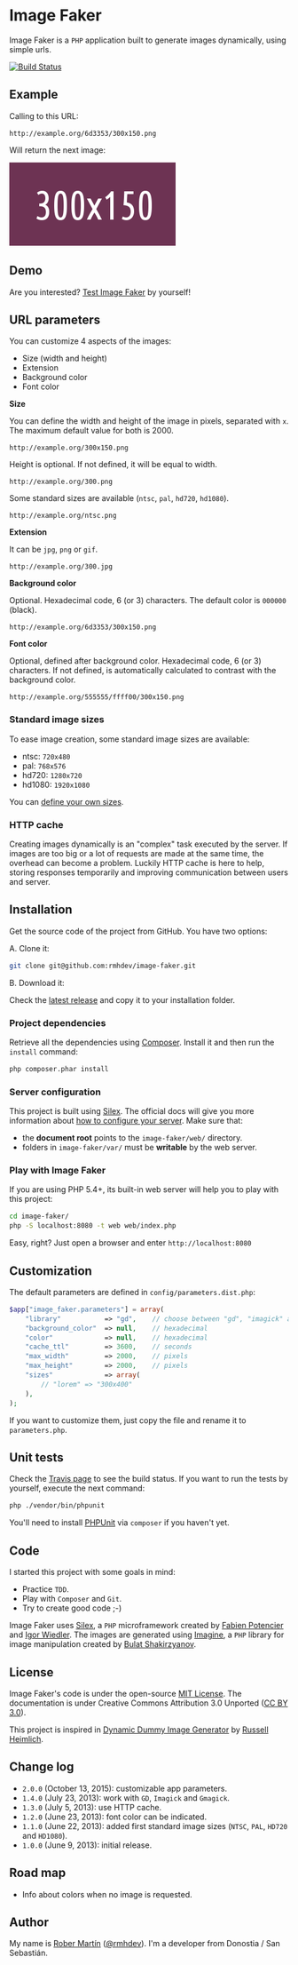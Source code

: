 # Image Faker

Image Faker is a `PHP` application built to generate images dynamically, using simple urls.

[![Build Status](https://travis-ci.org/rmhdev/Image-Faker.svg)](https://travis-ci.org/rmhdev/Image-Faker)

## Example

Calling to this URL:

```
http://example.org/6d3353/300x150.png
```

Will return the next image:

![Fake Image](docs/300x150.png)

## Demo

Are you interested? [Test Image Faker][] by yourself!

## URL parameters

You can customize 4 aspects of the images:

* Size (width and height)
* Extension
* Background color
* Font color

**Size**

You can define the width and height of the image in pixels, separated with `x`. 
The maximum default value for both is 2000.

```
http://example.org/300x150.png
```

Height is optional. If not defined, it will be equal to width.

```
http://example.org/300.png
```

Some standard sizes are available (`ntsc`, `pal`, `hd720`, `hd1080`).

```
http://example.org/ntsc.png
```

**Extension**

It can be `jpg`, `png` or `gif`.

```
http://example.org/300.jpg
```

**Background color**

Optional. Hexadecimal code, 6 (or 3) characters. The default color is `000000` (black).

```
http://example.org/6d3353/300x150.png
```

**Font color**

Optional, defined after background color. Hexadecimal code, 6 (or 3) characters. If not defined, is automatically calculated to contrast with the background color.

```
http://example.org/555555/ffff00/300x150.png
```

### Standard image sizes

To ease image creation, some standard image sizes are available:

* ntsc: `720x480`
* pal: `768x576`
* hd720: `1280x720`
* hd1080: `1920x1080`

You can [define your own sizes](#customization).

### HTTP cache

Creating images dynamically is an "complex" task executed by the server. If images are too big or a lot of requests are made at the same time, the overhead can become a problem. Luckily HTTP cache is here to help, storing responses temporarily and improving communication between users and server.

## Installation

Get the source code of the project from GitHub. You have two options:

A. Clone it:

```bash
git clone git@github.com:rmhdev/image-faker.git
```

B. Download it:

Check the [latest release](https://github.com/rmhdev/image-faker/releases) and copy it to your installation folder.

### Project dependencies

Retrieve all the dependencies using [Composer](http://getcomposer.org/).
Install it and then run the `install` command:

```bash
php composer.phar install
```

### Server configuration

This project is built using [Silex][].
The official docs will give you more information about [how to configure your server][]. Make sure that:

- the **document root** points to the `image-faker/web/` directory.
- folders in `image-faker/var/` must be **writable** by the web server.

### Play with Image Faker

If you are using PHP 5.4+, its built-in web server will help you to play with this project:

```bash
cd image-faker/
php -S localhost:8080 -t web web/index.php
```

Easy, right? Just open a browser and enter `http://localhost:8080`

## Customization

The default parameters are defined in `config/parameters.dist.php`:

```php
$app["image_faker.parameters"] = array(
    "library"           => "gd",    // choose between "gd", "imagick" and "gmagick"
    "background_color"  => null,    // hexadecimal
    "color"             => null,    // hexadecimal
    "cache_ttl"         => 3600,    // seconds
    "max_width"         => 2000,    // pixels
    "max_height"        => 2000,    // pixels
    "sizes"             => array(
        // "lorem" => "300x400"
    ), 
);
```

If you want to customize them, just copy the file and rename it to `parameters.php`.

## Unit tests

Check the [Travis page][] to see the build status.
If you want to run the tests by yourself, execute the next command:

```bash
php ./vendor/bin/phpunit
```

You'll need to install [PHPUnit][] via `composer` if you haven't yet.

## Code

I started this project with some goals in mind:

* Practice `TDD`.
* Play with `Composer` and `Git`.
* Try to create good code ;-)

Image Faker uses [Silex][], a `PHP` microframework created by [Fabien Potencier][] and [Igor Wiedler][]. 
The images are generated using [Imagine][], a `PHP` library for image manipulation created by [Bulat Shakirzyanov][].

## License

Image Faker's code is under the open-source [MIT License][]. 
The documentation is under Creative Commons Attribution 3.0 Unported ([CC BY 3.0][]).

This project is inspired in [Dynamic Dummy Image Generator][] by [Russell Heimlich][].

## Change log

* `2.0.0` (October 13, 2015): customizable app parameters.
* `1.4.0` (July 23, 2013): work with `GD`, `Imagick` and `Gmagick`.
* `1.3.0` (July 5, 2013): use HTTP cache.
* `1.2.0` (June 23, 2013): font color can be indicated.
* `1.1.0` (June 22, 2013): added first standard image sizes (`NTSC`, `PAL`, `HD720` and `HD1080`).
* `1.0.0` (June 9, 2013): initial release.

## Road map

* Info about colors when no image is requested.

## Author

My name is [Rober Martín][] ([@rmhdev][]). I'm a developer from Donostia / San Sebastián.

[Test Image Faker]: http://image-faker.rmhdev.net/
[Silex]: http://silex.sensiolabs.org/
[how to configure your server]: http://silex.sensiolabs.org/doc/web_servers.html
[Fabien Potencier]: http://fabien.potencier.org/
[Igor Wiedler]: https://igor.io/
[Imagine]: http://imagine.readthedocs.org/
[Bulat Shakirzyanov]: http://avalanche123.com/
[Travis page]: https://travis-ci.org/rmhdev/Image-Faker
[PHPUnit]: http://phpunit.de
[MIT License]: http://opensource.org/licenses/MIT
[CC BY 3.0]: http://creativecommons.org/licenses/by/3.0/
[Dynamic Dummy Image Generator]: http://dummyimage.com/
[Russell Heimlich]: http://www.russellheimlich.com/blog/
[Rober Martín]: http://rmhdev.net/
[@rmhdev]: http://twitter.com/rmhdev
